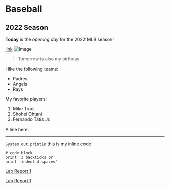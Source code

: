 # Baseball 

## 2022 Season

**Today** is the *opening day* for the 2022 MLB season!

[link](https://www.mlb.com/)
![Image](https://upload.wikimedia.org/wikipedia/commons/4/4a/Angelstadiummarch2019.jpg)

> Tomorrow is also my birthday

I like the following teams:
* Padres
* Angels
* Rays

My favorite players:
1. Mike Trout
2. Shohei Ohtani
3. Fernando Tatis Jr.

A line here:

---

`System.out.println` this is my inline code

```
# code block
print '3 backticks or'
print 'indent 4 spaces'
```

[Lab Report 1](lab-report-1-week-2.html)

[Lab Report 1](https://MichaelYe48.github.io/cse15l-lab-reports/lab-report-1-week-2.html)
